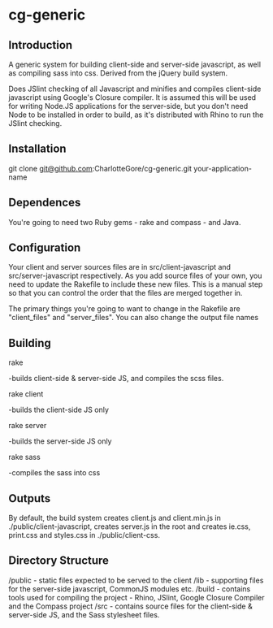 cg-generic
==========

Introduction
------------

A generic system for building client-side and server-side javascript, as well as compiling sass into css. Derived from the jQuery build system.

Does JSlint checking of all Javascript and minifies and compiles client-side javascript using Google's Closure compiler. It is assumed this will be used for writing Node.JS applications for the server-side, but you don't need Node to be installed in order to build, as it's distributed with Rhino to run the JSlint checking. 

Installation
------------

git clone git@github.com:CharlotteGore/cg-generic.git your-application-name

Dependences
-----------

You're going to need two Ruby gems - rake and compass - and Java. 

Configuration
-------------

Your client and server sources files are in src/client-javascript and src/server-javascript respectively. As you add source files of your own, you need to update the Rakefile to include these new files. This is a manual step so that you can control the order that the files are merged together in.

The primary things you're going to want to change in the Rakefile are "client_files" and "server_files". You can also change the output file names 

Building
--------

rake 

-builds client-side & server-side JS, and compiles the scss files.

rake client

-builds the client-side JS only

rake server

-builds the server-side JS only

rake sass

-compiles the sass into css

Outputs
-------

By default, the build system creates client.js and client.min.js in ./public/client-javascript, creates server.js in the root and creates ie.css, print.css and styles.css in ./public/client-css.

Directory Structure
-------------------

/public - static files expected to be served to the client
/lib - supporting files for the server-side javascript, CommonJS modules etc. 
/build - contains tools used for compiling the project - Rhino, JSlint, Google Closure Compiler and the Compass project
/src - contains source files for the client-side & server-side JS, and the Sass stylesheet files. 
